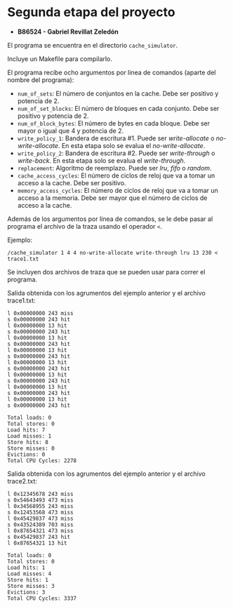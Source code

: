 # Segunda etapa del proyecto

* **B86524 - Gabriel Revillat Zeledón**

El programa se encuentra en el directorio `cache_simulator`.

Incluye un Makefile para compilarlo.

El programa recibe ocho argumentos por linea de comandos (aparte del nombre del programa):
* `num_of_sets`: El número de conjuntos en la cache. Debe ser positivo y potencia de 2.
* `num_of_set_blocks`: El número de bloques en cada conjunto. Debe ser positivo y potencia de 2.
* `num_of_block_bytes`: El número de bytes en cada bloque. Debe ser mayor o igual que 4 y potencia de 2.
* `write_policy_1`: Bandera de escritura #1. Puede ser *write-allocate* o *no-write-allocate*. En esta etapa solo se evalua el *no-write-allocate*.
* `write_policy_2`: Bandera de escritura #2. Puede ser *write-through* o *write-back*. En esta etapa solo se evalua el *write-through*.
* `replacement`: Algoritmo de reemplazo. Puede ser *lru*, *fifo* o *random*.
* `cache_access_cycles`: El número de ciclos de reloj que va a tomar un acceso a la cache. Debe ser positivo.
* `memory_access_cycles`: El número de ciclos de reloj que va a tomar un acceso a la memoria. Debe ser mayor que el número de ciclos de acceso a la cache.

Además de los argumentos por línea de comandos, se le debe pasar al programa el archivo de la traza usando el operador `<`.

Ejemplo:

```
/cache_simulator 1 4 4 no-write-allocate write-through lru 13 230 < trace1.txt
```

Se incluyen dos archivos de traza que se pueden usar para correr el programa.

Salida obtenida con los agrumentos del ejemplo anterior y el archivo trace1.txt:

```
l 0x00000000 243 miss
s 0x00000000 243 hit
l 0x00000000 13 hit
s 0x00000000 243 hit
l 0x00000000 13 hit
s 0x00000000 243 hit
l 0x00000000 13 hit
s 0x00000000 243 hit
l 0x00000000 13 hit
s 0x00000000 243 hit
l 0x00000000 13 hit
s 0x00000000 243 hit
l 0x00000000 13 hit
s 0x00000000 243 hit
l 0x00000000 13 hit
s 0x00000000 243 hit

Total loads: 0
Total stores: 0
Load hits: 7
Load misses: 1
Store hits: 8
Store misses: 0
Evictions: 0
Total CPU Cycles: 2278
```

Salida obtenida con los agrumentos del ejemplo anterior y el archivo trace2.txt:

```
l 0x12345678 243 miss
s 0x54643493 473 miss
l 0x34568955 243 miss
s 0x12453568 473 miss
l 0x45429837 473 miss
s 0x43524389 703 miss
l 0x87654321 473 miss
s 0x45429837 243 hit
l 0x87654321 13 hit

Total loads: 0
Total stores: 0
Load hits: 1
Load misses: 4
Store hits: 1
Store misses: 3
Evictions: 3
Total CPU Cycles: 3337
```